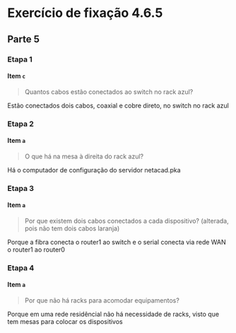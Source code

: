 # Exercício de fixação 4.6.5

## Parte 5

### Etapa 1

#### Item `c`

> Quantos cabos estão conectados ao switch no rack azul?

Estão conectados dois cabos, coaxial e cobre direto, no switch no rack azul

### Etapa 2

#### Item `a`

> O que há na mesa à direita do rack azul?

Há o computador de configuração do servidor netacad.pka

### Etapa 3

#### Item `a`

> Por que existem dois cabos conectados a cada dispositivo? (alterada, pois não tem dois cabos laranja)

Porque a fibra conecta o router1 ao switch e o serial conecta via rede WAN o router1 ao router0

### Etapa 4

#### Item `a`

> Por que não há racks para acomodar equipamentos?

Porque em uma rede residêncial não há necessidade de racks, visto que tem mesas para colocar os dispositivos
